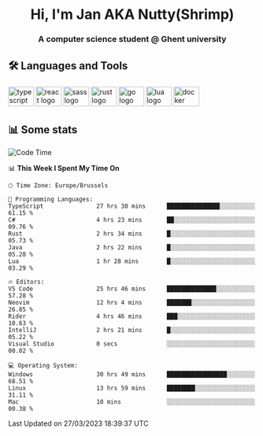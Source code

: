 <h1 align="center">Hi, I'm Jan AKA Nutty(Shrimp)</h1>
<h3 align="center">A computer science student @ Ghent university</h3>

<h2 align="left">🛠️ Languages and Tools</h2>

###

<div align="left">
  <img src="https://cdn.jsdelivr.net/gh/devicons/devicon/icons/typescript/typescript-original.svg" height="40" width="52" alt="typescript logo"  />
  <img src="https://cdn.jsdelivr.net/gh/devicons/devicon/icons/react/react-original.svg" height="40" width="52" alt="react logo"  />
  <img src="https://cdn.jsdelivr.net/gh/devicons/devicon/icons/sass/sass-original.svg" height="40" width="52" alt="sass logo"  />
  <img src="https://cdn.jsdelivr.net/gh/devicons/devicon/icons/rust/rust-plain.svg" height="40" width="52" alt="rust logo"  />
  <img src="https://cdn.jsdelivr.net/gh/devicons/devicon/icons/go/go-original.svg" height="40" width="52" alt="go logo"  />
  <img src="https://cdn.jsdelivr.net/gh/devicons/devicon/icons/lua/lua-original.svg" height="40" width="52" alt="lua logo"  />
  <img src="https://cdn.jsdelivr.net/gh/devicons/devicon/icons/docker/docker-original.svg" height="40" width="52" alt="docker logo"  />
</div>

<h2>📊 Some stats</h2>

<!--START_SECTION:waka-->
![Code Time](http://img.shields.io/badge/Code%20Time-2%2C900%20hrs%202%20mins-blue)

📊 **This Week I Spent My Time On** 

```text
🕑︎ Time Zone: Europe/Brussels

💬 Programming Languages: 
TypeScript               27 hrs 30 mins      ███████████████░░░░░░░░░░   61.15 % 
C#                       4 hrs 23 mins       ██░░░░░░░░░░░░░░░░░░░░░░░   09.76 % 
Rust                     2 hrs 34 mins       █░░░░░░░░░░░░░░░░░░░░░░░░   05.73 % 
Java                     2 hrs 22 mins       █░░░░░░░░░░░░░░░░░░░░░░░░   05.28 % 
Lua                      1 hr 28 mins        █░░░░░░░░░░░░░░░░░░░░░░░░   03.29 % 

🔥 Editors: 
VS Code                  25 hrs 46 mins      ██████████████░░░░░░░░░░░   57.28 % 
Neovim                   12 hrs 4 mins       ███████░░░░░░░░░░░░░░░░░░   26.85 % 
Rider                    4 hrs 46 mins       ███░░░░░░░░░░░░░░░░░░░░░░   10.63 % 
IntelliJ                 2 hrs 21 mins       █░░░░░░░░░░░░░░░░░░░░░░░░   05.22 % 
Visual Studio            0 secs              ░░░░░░░░░░░░░░░░░░░░░░░░░   00.02 % 

💻 Operating System: 
Windows                  30 hrs 49 mins      █████████████████░░░░░░░░   68.51 % 
Linux                    13 hrs 59 mins      ████████░░░░░░░░░░░░░░░░░   31.11 % 
Mac                      10 mins             ░░░░░░░░░░░░░░░░░░░░░░░░░   00.38 % 
```


 Last Updated on 27/03/2023 18:39:37 UTC
<!--END_SECTION:waka-->
